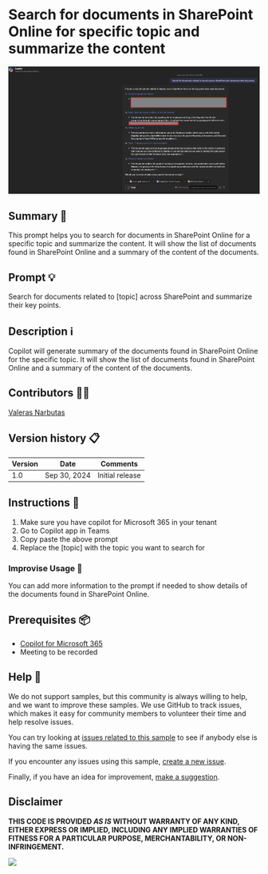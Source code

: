 # Search for documents in SharePoint Online for specific topic and summarize the content    

![Demo of generating meeting minutes](./assets/demo.png)

## Summary 📜

This prompt helps you to search for documents in SharePoint Online for a specific topic and summarize the content. It will show the list of documents found in SharePoint Online and a summary of the content of the documents.

## Prompt 💡

Search for documents related to [topic] across SharePoint and summarize their key points.


## Description ℹ️

Copilot will generate summary of the documents found in SharePoint Online for the specific topic. It will show the list of documents found in SharePoint Online and a summary of the content of the documents.

## Contributors 👨‍💻

[Valeras Narbutas](https://github.com/ValerasNarbutas)

## Version history 📋

Version|Date|Comments
-------|----|--------
1.0|Sep 30, 2024|Initial release

## Instructions 📝

1. Make sure you have copilot for Microsoft 365 in your tenant
2. Go to Copilot app in Teams
3. Copy paste the above prompt
4. Replace the [topic] with the topic you want to search for

### Improvise Usage 🚀

You can add more information to the prompt if needed to show details of the documents found in SharePoint Online.

## Prerequisites 📦

* [Copilot for Microsoft 365](https://developer.microsoft.com/microsoft-365/dev-program)
* Meeting to be recorded

## Help 💁

We do not support samples, but this community is always willing to help, and we want to improve these samples. We use GitHub to track issues, which makes it easy for  community members to volunteer their time and help resolve issues.

You can try looking at [issues related to this sample](https://github.com/pnp/copilot-prompts/issues?q=label%3A%22sample%3A%20YOUR-SAMPLE-NAME%22) to see if anybody else is having the same issues.

If you encounter any issues using this sample, [create a new issue](https://github.com/pnp/copilot-prompts/issues/new).

Finally, if you have an idea for improvement, [make a suggestion](https://github.com/pnp/copilot-prompts/issues/new).

## Disclaimer

**THIS CODE IS PROVIDED *AS IS* WITHOUT WARRANTY OF ANY KIND, EITHER EXPRESS OR IMPLIED, INCLUDING ANY IMPLIED WARRANTIES OF FITNESS FOR A PARTICULAR PURPOSE, MERCHANTABILITY, OR NON-INFRINGEMENT.**

![](https://m365-visitor-stats.azurewebsites.net/SamplesGallery/copilotprompts-m365-sharepoint-content-search)

